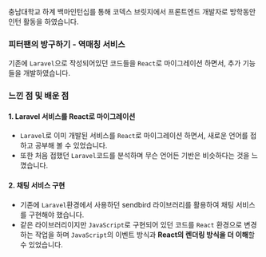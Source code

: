 충남대학교 하계 백마인턴십를 통해
코덱스 브릿지에서 프론트엔드 개발자로 방학동안 인턴 활동을 하였습니다.

### 피터팬의 방구하기 - 역매칭 서비스 
기존에 `Laravel`으로 작성되어있던 코드들을 `React`로 마이그레이션 하면서, 추가 기능들을 개발하였습니다.  
  
  
### 느낀 점 및 배운 점
#### 1. Laravel 서비스를 React로 마이그레이션
- `Laravel`로 이미 개발된 서비스를 `React`로 마이그레이션 하면서, 새로운 언어를 접하고 공부해 볼 수 있었습니다. 
- 또한 처음 접했던 `Laravel`코드를 분석하며 무슨 언어든 기반은 비슷하다는 것을 느꼈습니다. 

#### 2. 채팅 서비스 구현
- 기존에 `Laravel`환경에서 사용하던 sendbird 라이브러리를 활용하여 채팅 서비스를 구현해야 했습니다. 
- 같은 라이브러리이지만 `JavaScript`로 구현되어 있던 코드를 `React` 환경으로 변경하는 작업을 하며 `JavaScript`의 이벤트 방식과 **React의 렌더링 방식을 더 이해**할 수 있었습니다.